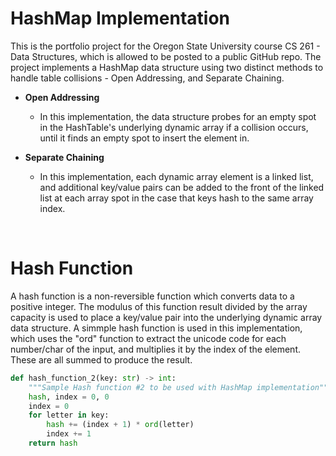 # HashMap Implementation

This is the portfolio project for the Oregon State University course CS 261 - Data Structures, which is allowed to be posted to a public GitHub repo.  The project implements a HashMap data structure using two distinct methods to handle table collisions - Open Addressing, and Separate Chaining.


- **Open Addressing**
   - In this implementation, the data structure probes for an empty spot in the HashTable's underlying dynamic array if a collision occurs, until it finds an empty spot to insert the element in. 

- **Separate Chaining**
   - In this implementation, each dynamic array element is a linked list, and additional key/value pairs can be added to the front of the linked list at each array spot in the case that keys hash to the same array index. 

</br>

# Hash Function

A hash function is a non-reversible function which converts data to a positive integer.  The modulus of this function result divided by the array capacity is used to place a key/value pair into the underlying dynamic array data structure.  A simmple hash function is used in this implementation, which uses the "ord" function to extract the unicode code for each number/char of the input, and multiplies it by the index of the element.  These are all summed to produce the result.    

```python
def hash_function_2(key: str) -> int:
    """Sample Hash function #2 to be used with HashMap implementation"""
    hash, index = 0, 0
    index = 0
    for letter in key:
        hash += (index + 1) * ord(letter)
        index += 1
    return hash
```
